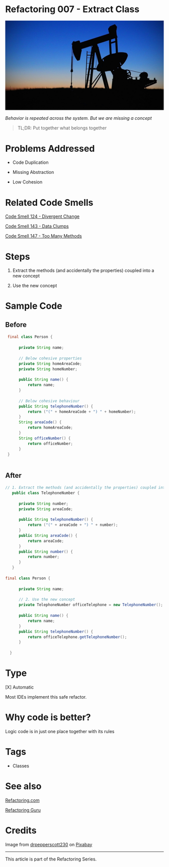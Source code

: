 # Refactoring 007 - Extract Class

![Refactoring 007 - Extract Class](Refactoring%20007%20-%20Extract%20Class.jpg)

*Behavior is repeated across the system. But we are missing a concept*

> TL;DR: Put together what belongs together 

# Problems Addressed

- Code Duplication

- Missing Abstraction

- Low Cohesion

# Related Code Smells

[Code Smell 124 - Divergent Change](https://github.com/mcsee/Software-Design-Articles/tree/main/Articles/Code%20Smells/Code%20Smell%20124%20-%20Divergent%20Change/readme.md)

[Code Smell 143 - Data Clumps](https://github.com/mcsee/Software-Design-Articles/tree/main/Articles/Code%20Smells/Code%20Smell%20143%20-%20Data%20Clumps/readme.md)

[Code Smell 147 - Too Many Methods](https://github.com/mcsee/Software-Design-Articles/tree/main/Articles/Code%20Smells/Code%20Smell%20147%20-%20Too%20Many%20Methods/readme.md)

# Steps

1. Extract the methods (and accidentally the properties) coupled into a new concept

2. Use the new concept

# Sample Code

## Before

[Gist Url]: # (https://gist.github.com/mcsee/04dfcde00d2d40c8741f9af2fbeba469)
```java
 final class Person {
 
      private String name;
   
      // Below cohesive properties
      private String homeAreaCode;
      private String homeNumber;
      
      public String name() {
          return name;
      }
   
      // Below cohesive behaviour
      public String telephoneNumber() {
          return ("(" + homeAreaCode + ") " + homeNumber);
      }
      String areaCode() {
          return homeAreaCode;
      }
      String officeNumber() {
          return officeNumber;
      } 
 }
 
```

## After

[Gist Url]: # (https://gist.github.com/mcsee/3038811d4e9e821908b54092ad8efaee)
```java
// 1. Extract the methods (and accidentally the properties) coupled into a new concept      
   public class TelephoneNumber {
   
      private String number;
      private String areaCode;
   
      public String telephoneNumber() {
          return ("(" + areaCode + ") " + number);
      }
      public String areaCode() {
          return areaCode;
      }
      public String number() {
          return number;
      }
   }
   
final class Person {

      private String name;
  
      // 2. Use the new concept
      private TelephoneNumber officeTelephone = new TelephoneNumber();
      
      public String name() {
          return name;
      }
      public String telephoneNumber() {
          return officeTelephone.getTelephoneNumber();
      }
     
  }


```

# Type

[X] Automatic

Most IDEs implement this safe refactor.

# Why code is better?

Logic code is in just one place together with its rules

# Tags

- Classes

# See also

[Refactoring.com](https://refactoring.com/catalog/extractClass.html)

[Refactoring Guru](https://refactoring.guru/extract-class)

# Credits

Image from <a href="https://pixabay.com/es/users/drpepperscott230-1212529/">drpepperscott230</a> on <a href="https://pixabay.com/es/">Pixabay</a>

* * * 

This article is part of the Refactoring Series.

